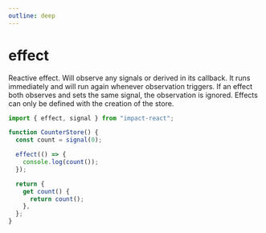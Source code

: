 ```yaml
---
outline: deep
---
```


# effect

Reactive effect. Will observe any signals or derived in its callback. It runs immediately and will run again whenever observation triggers. If an effect both observes and sets the same signal, the observation is ignored. Effects can only be defined with the creation of the store.

```ts
import { effect, signal } from "impact-react";

function CounterStore() {
  const count = signal(0);

  effect(() => {
    console.log(count());
  });

  return {
    get count() {
      return count();
    },
  };
}
```
